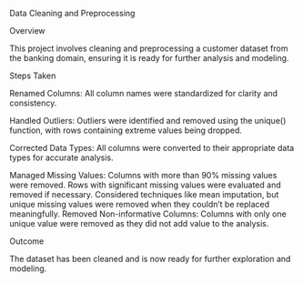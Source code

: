 Data Cleaning and Preprocessing

Overview

This project involves cleaning and preprocessing a customer dataset from the banking domain, ensuring it is ready for further analysis and modeling.

Steps Taken

Renamed Columns: All column names were standardized for clarity and consistency.

Handled Outliers: Outliers were identified and removed using the unique() function, with rows containing extreme values being dropped.

Corrected Data Types: All columns were converted to their appropriate data types for accurate analysis.

Managed Missing Values:
Columns with more than 90% missing values were removed.
Rows with significant missing values were evaluated and removed if necessary.
Considered techniques like mean imputation, but unique missing values were removed when they couldn’t be replaced meaningfully.
Removed Non-informative Columns: Columns with only one unique value were removed as they did not add value to the analysis.

Outcome

The dataset has been cleaned and is now ready for further exploration and modeling.

